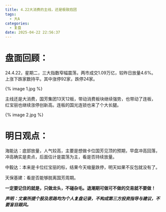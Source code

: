```yaml
---
title: 4.22大消费的主线，还是极致抱团
tags:
  - 大A
categories:
  - 复盘
date: 2025-04-22 22:56:37
---
```




# 盘面回顾：

24.4.22，星期二，三大指数窄幅震荡，两市成交1.09万亿，较昨日放量4.6%。上涨下跌家数持平。其中涨停92家，跌停24家。

{% image 1.jpg %}

主线还是大消费，国芳集团13天12板，带动消费板块继续强势，也带动了连板，红宝丽也继续涨停创新高。连板的国光连锁也来了个大长腿。

{% image 2.jpg %}

<!--more-->



# 明日观点：

海能达：底部放量，人气较高，主要是想做卡位国芳见顶的预期，早盘冲高回落，冲高确实是卖点，后面估计是震荡为主，看是否持续放量。

中毅达：本来是卡位红宝丽的标，结果今天缩量跌停，明天如果不反包就没有了。

天保基建：看是否能够脱离国芳周期。



**一定要记住的就是，只做龙头，不碰杂毛。退潮期可做可不做的交易就不要做！**



***声明：文章所提个股及思路均为个人复盘记录，不构成第三方投资指导与建议，不要盲目跟风。***
